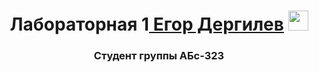 <h1 align="center">Лабораторная 1<a href="https://daniilshat.ru/" target="_blank">
Егор Дергилев</a> 
<img src="https://github.com/blackcater/blackcater/raw/main/images/Hi.gif" height="32"/></h1>
<h3 align="center">Студент группы АБс-323</h3>
